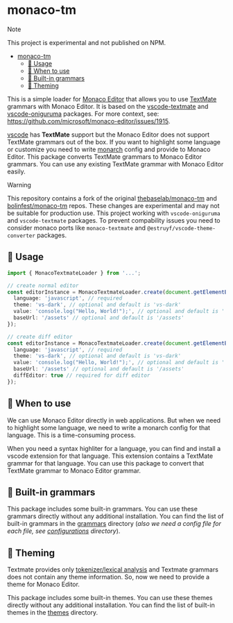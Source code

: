 # monaco-tm

> [!NOTE]  
> This project is experimental and not published on NPM.

- [monaco-tm](#monaco-tm)
  - [🚀 Usage](#-usage)
  - [📌 When to use](#-when-to-use)
  - [🧩 Built-in grammars](#-built-in-grammars)
  - [🌈 Theming](#-theming)

This is a simple loader for [Monaco Editor](https://github.com/microsoft/monaco-editor) that allows you to use [TextMate](https://github.com/textmate/textmate) grammars with Monaco Editor. It is based on the [vscode-textmate](https://github.com/microsoft/vscode-textmate) and [vscode-oniguruma](https://github.com/microsoft/vscode-oniguruma) packages. For more context, see: https://github.com/microsoft/monaco-editor/issues/1915.

[vscode](https://github.com/microsoft/vscode) has **TextMate** support but the Monaco Editor does not support TextMate grammars out of the box. If you want to highlight some language or customize you need to write [monarch](https://microsoft.github.io/monaco-editor/monarch.html) config and provide to Monaco Editor. This package converts TextMate grammars to Monaco Editor grammars. You can use any existing TextMate grammar with Monaco Editor easily.

> [!WARNING]
> This repository contains a fork of the original [thebaselab/monaco-tm](https://github.com/thebaselab/monaco-tm) and [bolinfest/monaco-tm](https://github.com/bolinfest/monaco-tm) repos. These changes are experimental and may not be suitable for production use.
> This project working with `vscode-oniguruma` and `vscode-textmate` packages. To prevent compability issues you need to consider monaco ports like `monaco-textmate` and `@estruyf/vscode-theme-converter` packages.

## 🚀 Usage

```typescript
import { MonacoTextmateLoader } from '...';

// create normal editor
const editorInstance = MonacoTextmateLoader.create(document.getElementById('editor'), {
  language: 'javascript', // required
  theme: 'vs-dark', // optional and default is 'vs-dark'
  value: 'console.log("Hello, World!");', // optional and default is ''
  baseUrl: '/assets' // optional and default is '/assets'
});

// create diff editor
const editorInstance = MonacoTextmateLoader.create(document.getElementById('editor'), {
  language: 'javascript', // required
  theme: 'vs-dark', // optional and default is 'vs-dark'
  value: 'console.log("Hello, World!");', // optional and default is ''
  baseUrl: '/assets' // optional and default is '/assets'
  diffEditor: true // required for diff editor
});
```

## 📌 When to use

We can use Monaco Editor directly in web applications. But when we need to highlight some language, we need to write a monarch config for that language. This is a time-consuming process.

When you need a syntax highliter for a language, you can find and install a vscode extension for that language. This extension contains a TextMate grammar for that language. You can use this package to convert that TextMate grammar to Monaco Editor grammar.

## 🧩 Built-in grammars

This package includes some built-in grammars. You can use these grammars directly without any additional installation. You can find the list of built-in grammars in the [grammars](./grammars) directory (*also we need a config file for each file, see [configurations](./configurations) directory*).

## 🌈 Theming

Textmate provides only [tokenizer/lexical analysis](https://en.wikipedia.org/wiki/Lexical_analysis) and Textmate grammars does not contain any theme information. So, now we need to provide a theme for Monaco Editor.

This package includes some built-in themes. You can use these themes directly without any additional installation. You can find the list of built-in themes in the [themes](./themes) directory.